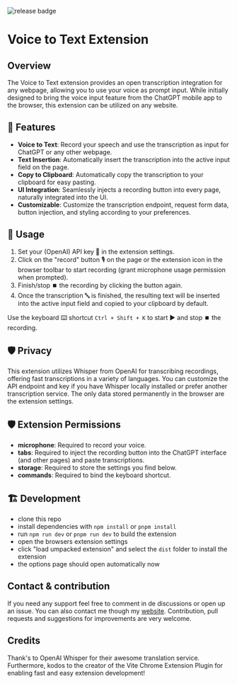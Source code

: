 ![release badge](https://github.com/jk-oster/voice-to-text-extension/actions/workflows/release.yaml/badge.svg)

# Voice to Text Extension
## Overview
The Voice to Text extension provides an open transcription integration for any webpage, allowing you to use your voice as prompt input. While initially designed to bring the voice input feature from the ChatGPT mobile app to the browser, this extension can be utilized on any website.

## 🚀 Features
- **Voice to Text**: Record your speech and use the transcription as input for ChatGPT or any other webpage.
- **Text Insertion**: Automatically insert the transcription into the active input field on the page.
- **Copy to Clipboard**: Automatically copy the transcription to your clipboard for easy pasting.
- **UI Integration**: Seamlessly injects a recording button into every page, naturally integrated into the UI.
- **Customizable**: Customize the transcription endpoint, request form data, button injection, and styling according to your preferences.

## 💬 Usage
1. Set your (OpenAI) API key 🔑 in the extension settings.
2. Click on the "record" button 🎙️ on the page or the extension icon in the browser toolbar to start recording (grant microphone usage permission when prompted).
3. Finish/stop ⏹️ the recording by clicking the button again.
4. Once the transcription 🔤 is finished, the resulting text will be inserted into the active input field and copied to your clipboard by default.

Use the keyboard ⌨️ shortcut ``Ctrl + Shift + K`` to start ▶️ and stop ⏹️ the recording.

## 🛡️ Privacy
This extension utilizes Whisper from OpenAI for transcribing recordings, offering fast transcriptions in a variety of languages. You can customize the API endpoint and key if you have Whisper locally installed or prefer another transcription service. The only data stored permanently in the browser are the extension settings.

## 🛡️ Extension Permissions
- **microphone**: Required to record your voice.
- **tabs**: Required to inject the recording button into the ChatGPT interface (and other pages) and paste transcriptions.
- **storage**: Required to store the settings you find below.
- **commands**: Required to bind the keyboard shortcut.

## 🏗️ Development
- clone this repo
- install dependencies with `npm install` or `pnpm install`
- run `npm run dev` or `pnpm run dev` to build the extension
- open the browsers extension settings
- click "load umpacked extension" and select the `dist` folder to install the extension
- the options page should open automatically now

## Contact & contribution
If you need any support feel free to comment in de discussions or open up an issue. You can also contact me though my [website](https://jakobosterberger.com). Contribution, pull requests and suggestions for improvements are very welcome.

## Credits
Thank's to OpenAI Whisper for their awesome translation service. Furthermore, kodos to the creator of the Vite Chrome Extension Plugin for enabling fast and easy extension development!
